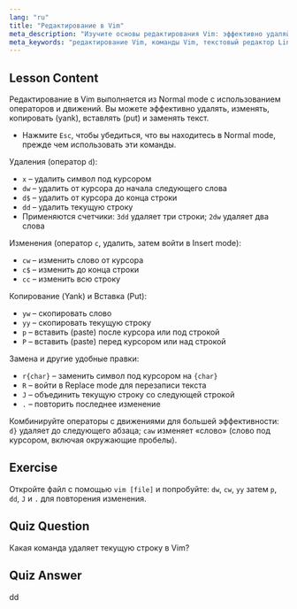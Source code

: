 ```yaml
---
lang: "ru"
title: "Редактирование в Vim"
meta_description: "Изучите основы редактирования Vim: эффективно удаляйте, изменяйте, копируйте и вставляйте текст. Освойте основные команды Vim для начинающих и улучшите свои навыки редактирования текста в Linux."
meta_keywords: "редактирование Vim, команды Vim, текстовый редактор Linux, учебник Vim, руководство Vim, Vim для начинающих, команда dd, удаление Vim"
---
```


## Lesson Content

Редактирование в Vim выполняется из Normal mode с использованием операторов и движений. Вы можете эффективно удалять, изменять, копировать (yank), вставлять (put) и заменять текст.

- Нажмите `Esc`, чтобы убедиться, что вы находитесь в Normal mode, прежде чем использовать эти команды.

Удаления (оператор `d`):

- `x` – удалить символ под курсором
- `dw` – удалить от курсора до начала следующего слова
- `d$` – удалить от курсора до конца строки
- `dd` – удалить текущую строку
- Применяются счетчики: `3dd` удаляет три строки; `2dw` удаляет два слова

Изменения (оператор `c`, удалить, затем войти в Insert mode):

- `cw` – изменить слово от курсора
- `c$` – изменить до конца строки
- `cc` – изменить всю строку

Копирование (Yank) и Вставка (Put):

- `yw` – скопировать слово
- `yy` – скопировать текущую строку
- `p` – вставить (paste) после курсора или под строкой
- `P` – вставить (paste) перед курсором или над строкой

Замена и другие удобные правки:

- `r{char}` – заменить символ под курсором на `{char}`
- `R` – войти в Replace mode для перезаписи текста
- `J` – объединить текущую строку со следующей строкой
- `.` – повторить последнее изменение

Комбинируйте операторы с движениями для большей эффективности: `d}` удаляет до следующего абзаца; `caw` изменяет «слово» (слово под курсором, включая окружающие пробелы).

## Exercise

Откройте файл с помощью `vim [file]` и попробуйте: `dw`, `cw`, `yy` затем `p`, `dd`, `J` и `.` для повторения изменения.

## Quiz Question

Какая команда удаляет текущую строку в Vim?

## Quiz Answer

dd
